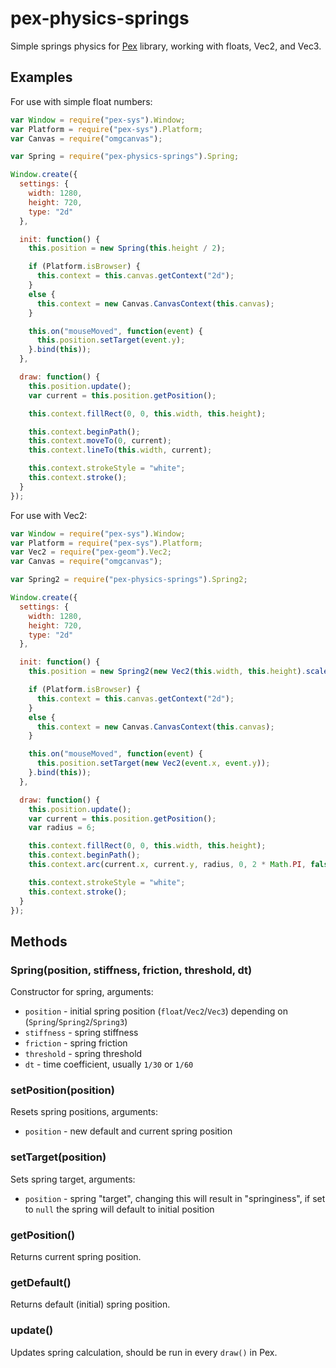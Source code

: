 # pex-physics-springs

Simple springs physics for [Pex](http://vorg.github.io/pex/) library, working with floats, Vec2, and Vec3.

## Examples

For use with simple float numbers:

```javascript
var Window = require("pex-sys").Window;
var Platform = require("pex-sys").Platform;
var Canvas = require("omgcanvas");

var Spring = require("pex-physics-springs").Spring;

Window.create({
  settings: {
    width: 1280,
    height: 720,
    type: "2d"
  },

  init: function() {
    this.position = new Spring(this.height / 2);

    if (Platform.isBrowser) {
      this.context = this.canvas.getContext("2d");
    }
    else {
      this.context = new Canvas.CanvasContext(this.canvas);
    }

    this.on("mouseMoved", function(event) {
      this.position.setTarget(event.y);
    }.bind(this));
  },

  draw: function() {
    this.position.update();
    var current = this.position.getPosition();

    this.context.fillRect(0, 0, this.width, this.height);

    this.context.beginPath();
    this.context.moveTo(0, current);
    this.context.lineTo(this.width, current);

    this.context.strokeStyle = "white";
    this.context.stroke();
  }
});
```

For use with Vec2:

```javascript
var Window = require("pex-sys").Window;
var Platform = require("pex-sys").Platform;
var Vec2 = require("pex-geom").Vec2;
var Canvas = require("omgcanvas");

var Spring2 = require("pex-physics-springs").Spring2;

Window.create({
  settings: {
    width: 1280,
    height: 720,
    type: "2d"
  },

  init: function() {
    this.position = new Spring2(new Vec2(this.width, this.height).scale(0.5));

    if (Platform.isBrowser) {
      this.context = this.canvas.getContext("2d");
    }
    else {
      this.context = new Canvas.CanvasContext(this.canvas);
    }

    this.on("mouseMoved", function(event) {
      this.position.setTarget(new Vec2(event.x, event.y));
    }.bind(this));
  },

  draw: function() {
    this.position.update();
    var current = this.position.getPosition();
    var radius = 6;

    this.context.fillRect(0, 0, this.width, this.height);
    this.context.beginPath();
    this.context.arc(current.x, current.y, radius, 0, 2 * Math.PI, false);

    this.context.strokeStyle = "white";
    this.context.stroke();
  }
});
```

## Methods

### Spring(position, stiffness, friction, threshold, dt)

Constructor for spring, arguments:

* `position` - initial spring position (`float`/`Vec2`/`Vec3`) depending on (`Spring`/`Spring2`/`Spring3`)
* `stiffness` - spring stiffness
* `friction` - spring friction
* `threshold` - spring threshold
* `dt` - time coefficient, usually `1/30` or `1/60`

### setPosition(position)

Resets spring positions, arguments:

* `position` - new default and current spring position

### setTarget(position)

Sets spring target, arguments:

* `position` - spring "target", changing this will result in "springiness", if set to `null` the spring will default to initial position

### getPosition()

Returns current spring position.

### getDefault()

Returns default (initial) spring position.

### update()

Updates spring calculation, should be run in every `draw()` in Pex.

